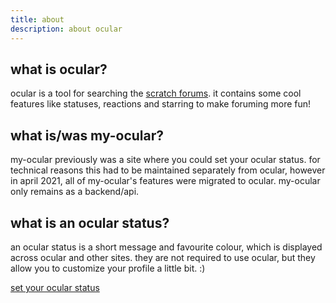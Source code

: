 ```yaml
---
title: about
description: about ocular
---
```


## what is ocular?
ocular is a tool for searching the [scratch forums](https://scratch.mit.edu/discuss/). it contains some cool features like statuses, reactions and starring to make foruming more fun!

## what is/was my-ocular?
my-ocular previously was a site where you could set your ocular status. for technical reasons this had to be maintained separately from ocular, however in april 2021, all of my-ocular's features were migrated to ocular. my-ocular only remains as a backend/api.

## what is an ocular status?
an ocular status is a short message and favourite colour, which is displayed across ocular and other sites. they are not required to use ocular, but they allow you to customize your profile a little bit. :)

[set your ocular status](/dashboard)
